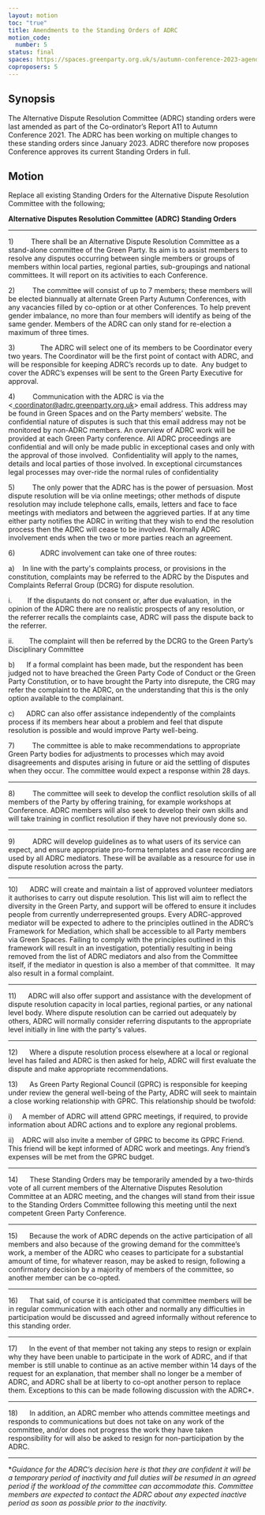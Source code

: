 ```yaml
---
layout: motion
toc: "true"
title: Amendments to the Standing Orders of ADRC
motion_code:
  number: 5
status: final
spaces: https://spaces.greenparty.org.uk/s/autumn-conference-2023-agenda-forum/post/post/view?id=11169
coproposers: 5
---
```

## Synopsis

The Alternative Dispute Resolution Committee (ADRC) standing orders were last amended as part of the Co-ordinator’s Report A11 to Autumn Conference 2021. The ADRC has been working on multiple changes to these standing orders since January 2023. ADRC therefore now proposes Conference approves its current Standing Orders in full.

## Motion

Replace all existing Standing Orders for the Alternative Dispute Resolution Committee with the following;

**Alternative Disputes Resolution Committee (ADRC) Standing Orders**

- - -

1)         There shall be an Alternative Dispute Resolution Committee as a stand-alone committee of the Green Party. Its aim is to assist members to resolve any disputes occurring between single members or groups of members within local parties, regional parties, sub-groupings and national committees. It will report on its activities to each Conference.

2)         The committee will consist of up to 7 members; these members will be elected biannually at alternate Green Party Autumn Conferences, with any vacancies filled by co-option or at other Conferences. To help prevent gender imbalance, no more than four members will identify as being of the same gender. Members of the ADRC can only stand for re-election a maximum of three times.

3)             The ADRC will select one of its members to be Coordinator every two years. The Coordinator will be the first point of contact with ADRC, and will be responsible for keeping ADRC’s records up to date.  Any budget to cover the ADRC’s expenses will be sent to the Green Party Executive for approval.

4)         Communication with the ADRC is via the <[ coordinator@adrc.greenparty.org.uk](mailto:coordinator@adrc.greenparty.org.uk)> email address. This address may be found in Green Spaces and on the Party members’ website. The confidential nature of disputes is such that this email address may not be monitored by non-ADRC members. An overview of ADRC work will be provided at each Green Party conference. All ADRC proceedings are confidential and will only be made public in exceptional cases and only with the approval of those involved.  Confidentiality will apply to the names, details and local parties of those involved. In exceptional circumstances legal processes may over-ride the normal rules of confidentiality

5)         The only power that the ADRC has is the power of persuasion. Most dispute resolution will be via online meetings; other methods of dispute resolution may include telephone calls, emails, letters and face to face meetings with mediators and between the aggrieved parties. If at any time either party notifies the ADRC in writing that they wish to end the resolution process then the ADRC will cease to be involved. Normally ADRC involvement ends when the two or more parties reach an agreement.

6)             ADRC involvement can take one of three routes:

a)    In line with the party's complaints process, or provisions in the constitution, complaints may be referred to the ADRC by the Disputes and Complaints Referral Group (DCRG) for dispute resolution.

i.        If the disputants do not consent or, after due evaluation,  in the opinion of the ADRC there are no realistic prospects of any resolution, or the referrer recalls the complaints case, ADRC will pass the dispute back to the referrer.

ii.        The complaint will then be referred by the DCRG to the Green Party’s  Disciplinary Committee

b)      If a formal complaint has been made, but the respondent has been judged not to have breached the Green Party Code of Conduct or the Green Party Constitution, or to have brought the Party into disrepute, the CRG may refer the complaint to the ADRC, on the understanding that this is the only option available to the complainant.

c)      ADRC can also offer assistance independently of the complaints process if its members hear about a problem and feel that dispute resolution is possible and would improve Party well-being.

7)         The committee is able to make recommendations to appropriate Green Party bodies for adjustments to processes which may avoid disagreements and disputes arising in future or aid the settling of disputes when they occur. The committee would expect a response within 28 days.

- - -

8)         The committee will seek to develop the conflict resolution skills of all members of the Party by offering training, for example workshops at Conference. ADRC members will also seek to develop their own skills and will take training in conflict resolution if they have not previously done so.

- - -

9)         ADRC will develop guidelines as to what users of its service can expect, and ensure appropriate pro-forma templates and case recording are used by all ADRC mediators. These will be available as a resource for use in dispute resolution across the party.

- - -

10)      ADRC will create and maintain a list of approved volunteer mediators it authorises to carry out dispute resolution. This list will aim to reflect the diversity in the Green Party, and support will be offered to ensure it includes people from currently underrepresented groups. Every ADRC-approved mediator will be expected to adhere to the principles outlined in the ADRC’s Framework for Mediation, which shall be accessible to all Party members via Green Spaces. Failing to comply with the principles outlined in this framework will result in an investigation, potentially resulting in being removed from the list of ADRC mediators and also from the Committee itself, if the mediator in question is also a member of that committee.  It may also result in a formal complaint.

- - -

11)      ADRC will also offer support and assistance with the development of dispute resolution capacity in local parties, regional parties, or any national level body. Where dispute resolution can be carried out adequately by others, ADRC will normally consider referring disputants to the appropriate level initially in line with the party's values.

- - -

12)      Where a dispute resolution process elsewhere at a local or regional level has failed and ADRC is then asked for help, ADRC will first evaluate the dispute and make appropriate recommendations.

13)      As Green Party Regional Council (GPRC) is responsible for keeping under review the general well-being of the Party, ADRC will seek to maintain a close working relationship with GPRC. This relationship should be twofold:

i)     A member of ADRC will attend GPRC meetings, if required, to provide information about ADRC actions and to explore any regional problems.

ii)    ADRC will also invite a member of GPRC to become its GPRC Friend. This friend will be kept informed of ADRC work and meetings. Any friend’s expenses will be met from the GPRC budget.

- - -

14)      These Standing Orders may be temporarily amended by a two-thirds vote of all current members of the Alternative Disputes Resolution Committee at an ADRC meeting, and the changes will stand from their issue to the Standing Orders Committee following this meeting until the next competent Green Party Conference.

- - -

15)      Because the work of ADRC depends on the active participation of all members and also because of the growing demand for the committee’s work, a member of the ADRC who ceases to participate for a substantial amount of time, for whatever reason, may be asked to resign, following a confirmatory decision by a majority of members of the committee, so another member can be co-opted.

- - -

16)      That said, of course it is anticipated that committee members will be in regular communication with each other and normally any difficulties in participation would be discussed and agreed informally without reference to this standing order.

- - -

17)      In the event of that member not taking any steps to resign or explain why they have been unable to participate in the work of ADRC, and if that member is still unable to continue as an active member within 14 days of the request for an explanation, that member shall no longer be a member of ADRC, and ADRC shall be at liberty to co-opt another person to replace them. Exceptions to this can be made following discussion with the ADRC*.

- - -

18)      In addition, an ADRC member who attends committee meetings and responds to communications but does not take on any work of the committee, and/or does not progress the work they have taken responsibility for will also be asked to resign for non-participation by the ADRC.

- - -

\**Guidance for the ADRC’s decision here is that they are confident it will be a temporary period of inactivity and full duties will be resumed in an agreed period if the workload of the committee can accommodate this. Committee members are expected to contact the ADRC about any expected inactive period as soon as possible prior to the inactivity.*